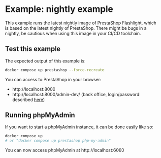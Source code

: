 # Example: nightly example

This example runs the latest nightly image of PrestaShop Flashlight, which is based on the latest nightly of PrestaShop. There might be bugs in a nightly, be cautious when using this image in your CI/CD toolchain.

## Test this example

The expected output of this example is:

```sh
docker compose up prestashop --force-recreate
```

You can access to PrestaShop in your browser:

- http://localhost:8000
- http://localhost:8000/admin-dev/ (back office, login/password described [here](../../README.md))

## Running phpMyAdmin

If you want to start a phpMyAdmin instance, it can be done easily like so:

```sh
docker compose up
# or "docker compose up prestashop php-my-admin"
```

You can now access phpMyAdmin at http://localhost:6060
